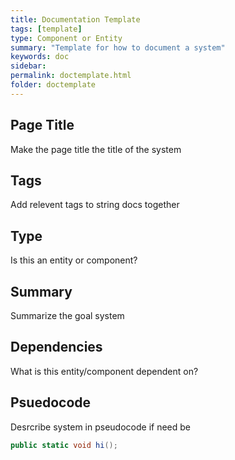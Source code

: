 ```yaml
---
title: Documentation Template
tags: [template]
type: Component or Entity
summary: "Template for how to document a system"
keywords: doc
sidebar: 
permalink: doctemplate.html
folder: doctemplate
---
```


## Page Title
Make the page title the title of the system

## Tags
Add relevent tags to string docs together

## Type
Is this an entity or component?

## Summary
Summarize the goal system

## Dependencies
What is this entity/component dependent on?

## Psuedocode
Desrcribe system in pseudocode if need be
```cs
public static void hi();
```
